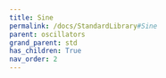 ```yaml
---
title: Sine
permalink: /docs/StandardLibrary#Sine
parent: oscillators
grand_parent: std
has_children: True
nav_order: 2
---
```

